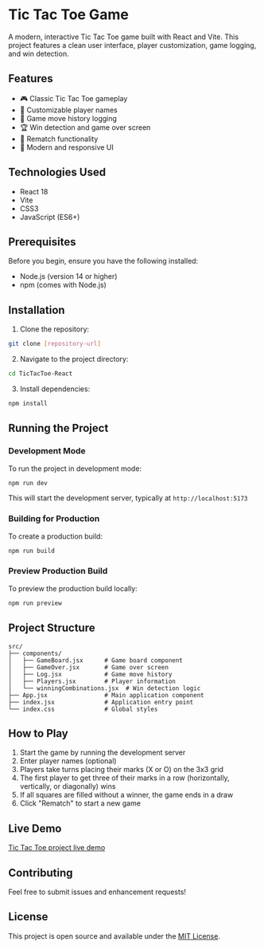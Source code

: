 # Tic Tac Toe Game

A modern, interactive Tic Tac Toe game built with React and Vite. This project features a clean user interface, player customization, game logging, and win detection.

## Features

- 🎮 Classic Tic Tac Toe gameplay
- 👥 Customizable player names
- 📝 Game move history logging
- 🏆 Win detection and game over screen
- 🔄 Rematch functionality
- 🎨 Modern and responsive UI

## Technologies Used

- React 18
- Vite
- CSS3
- JavaScript (ES6+)

## Prerequisites

Before you begin, ensure you have the following installed:
- Node.js (version 14 or higher)
- npm (comes with Node.js)

## Installation

1. Clone the repository:
```bash
git clone [repository-url]
```

2. Navigate to the project directory:
```bash
cd TicTacToe-React
```

3. Install dependencies:
```bash
npm install
```

## Running the Project

### Development Mode

To run the project in development mode:
```bash
npm run dev
```
This will start the development server, typically at `http://localhost:5173`

### Building for Production

To create a production build:
```bash
npm run build
```

### Preview Production Build

To preview the production build locally:
```bash
npm run preview
```

## Project Structure

```
src/
├── components/
│   ├── GameBoard.jsx      # Game board component
│   ├── GameOver.jsx       # Game over screen
│   ├── Log.jsx            # Game move history
│   ├── Players.jsx        # Player information
│   └── winningCombinations.jsx  # Win detection logic
├── App.jsx                # Main application component
├── index.jsx              # Application entry point
└── index.css              # Global styles
```

## How to Play

1. Start the game by running the development server
2. Enter player names (optional)
3. Players take turns placing their marks (X or O) on the 3x3 grid
4. The first player to get three of their marks in a row (horizontally, vertically, or diagonally) wins
5. If all squares are filled without a winner, the game ends in a draw
6. Click "Rematch" to start a new game


## Live Demo

[Tic Tac Toe project live demo](https://tic-tac-toe-react-khaki-omega.vercel.app/)



## Contributing

Feel free to submit issues and enhancement requests!

## License

This project is open source and available under the [MIT License](LICENSE). 
